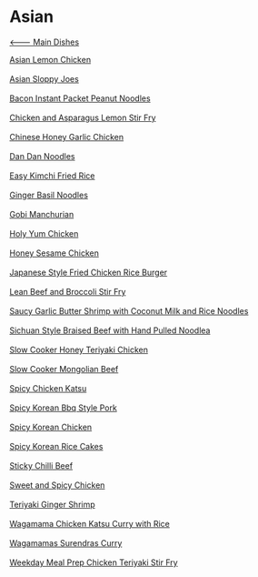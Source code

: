 # Asian

[<--- Main Dishes](../main-dishes.md)

[Asian Lemon Chicken](./asian-lemon-chicken.md)<br><br>
[Asian Sloppy Joes](./asian-sloppy-joes.md)<br><br>
[Bacon Instant Packet Peanut Noodles](./bacon-instant-packet-peanut-noodles.md)<br><br>
[Chicken and Asparagus Lemon Stir Fry](./chicken-and-asparagus-lemon-stir-fry.md)<br><br>
[Chinese Honey Garlic Chicken](./chinese-honey-garlic-chicken.md)<br><br>
[Dan Dan Noodles](./dan-dan-noodles.md)<br><br>
[Easy Kimchi Fried Rice](./easy-kimchi-fried-rice.md)<br><br>
[Ginger Basil Noodles](./ginger-basil-noodles.md)<br><br>
[Gobi Manchurian](./gobi-manchurian.md)<br><br>
[Holy Yum Chicken](./holy-yum-chicken.md)<br><br>
[Honey Sesame Chicken](./honey-sesame-chicken.md)<br><br>
[Japanese Style Fried Chicken Rice Burger](./japanese-style-fried-chicken-rice-burger.md)<br><br>
[Lean Beef and Broccoli Stir Fry](./lean-beef-and-broccoli-stir-fry.md)<br><br>
[Saucy Garlic Butter Shrimp with Coconut Milk and Rice Noodles](./saucy-garlic-butter-shrimp-with-coconut-milk-and-rice-noodles.md)<br><br>
[Sichuan Style Braised Beef with Hand Pulled Noodlea](./sichuan-style-braised-beef-with-hand-pulled-noodlea.md)<br><br>
[Slow Cooker Honey Teriyaki Chicken](./slow-cooker-honey-teriyaki-chicken.md)<br><br>
[Slow Cooker Mongolian Beef](./slow-cooker-mongolian-beef.md)<br><br>
[Spicy Chicken Katsu](./spicy-chicken-katsu.md)<br><br>
[Spicy Korean Bbq Style Pork](./spicy-korean-bbq-style-pork.md)<br><br>
[Spicy Korean Chicken](./spicy-korean-chicken.md)<br><br>
[Spicy Korean Rice Cakes](./spicy-korean-rice-cakes.md)<br><br>
[Sticky Chilli Beef](./sticky-chilli-beef.md)<br><br>
[Sweet and Spicy Chicken](./sweet-and-spicy-chicken.md)<br><br>
[Teriyaki Ginger Shrimp](./teriyaki-ginger-shrimp.md)<br><br>
[Wagamama Chicken Katsu Curry with Rice](./wagamama-chicken-katsu-curry-with-rice.md)<br><br>
[Wagamamas Surendras Curry](./wagamamas-surendras-curry.md)<br><br>
[Weekday Meal Prep Chicken Teriyaki Stir Fry](./weekday-meal-prep-chicken-teriyaki-stir-fry.md)<br><br>
